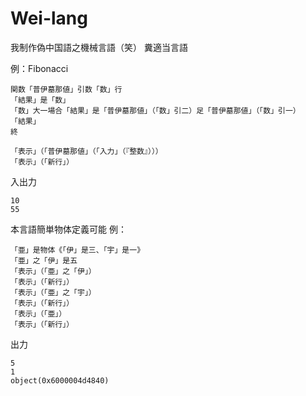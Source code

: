 # Wei-lang
我制作偽中国語之機械言語（笑）
糞適当言語

例：Fibonacci
```
関数「普伊墓那値」引数「数」行
「結果」是「数」
「数」大一場合「結果」是「普伊墓那値」（「数」引二）足「普伊墓那値」（「数」引一）
「結果」
終

「表示」（「普伊墓那値」（「入力」（『整数』）））
「表示」（「新行」）

```
入出力
```
10
55
```

本言語簡単物体定義可能
例：
```
「亜」是物体《「伊」是三、「宇」是一》
「亜」之「伊」是五
「表示」（「亜」之「伊」）
「表示」（「新行」）
「表示」（「亜」之「宇」）
「表示」（「新行」）
「表示」（「亜」）
「表示」（「新行」）
```
出力
```
5
1
object(0x6000004d4840)
```
